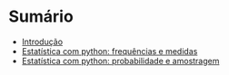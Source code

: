 # Sumário

- [Introdução](./introdução.md)
- [Estatística com python: frequências e medidas](./curso-1.md)
- [Estatística com python: probabilidade e amostragem](./curso-2.md)